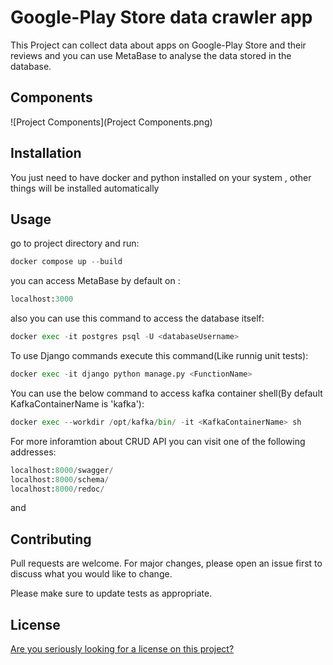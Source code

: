 # Google-Play Store data crawler app

This Project can collect data about apps on Google-Play Store and their reviews and you can use MetaBase to analyse the data stored in the database.

## Components

![Project Components](Project Components.png)
## Installation

You just need to have docker and python installed on your system , other things will be installed automatically


## Usage
go to project directory and run:
```python
docker compose up --build
```
you can access MetaBase by default on :
```python
localhost:3000
```
also you can use this command to access the database itself:
```python
docker exec -it postgres psql -U <databaseUsername>
```
To use Django commands execute this command(Like runnig unit tests):
```python
docker exec -it django python manage.py <FunctionName>
```
You can use the below command to access kafka container shell(By default KafkaContainerName is 'kafka'):
```python
docker exec --workdir /opt/kafka/bin/ -it <KafkaContainerName> sh
```
For more inforamtion about CRUD API you can visit one of the following addresses:
```python
localhost:8000/swagger/
localhost:8000/schema/
localhost:8000/redoc/
```
and 
## Contributing

Pull requests are welcome. For major changes, please open an issue first
to discuss what you would like to change.

Please make sure to update tests as appropriate.

## License

[Are you seriously looking for a license on this project?](https://choosealicense.com/licenses/mit/)